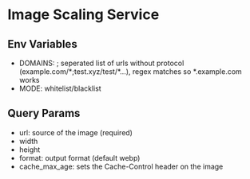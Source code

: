 # Image Scaling Service

## Env Variables
- DOMAINS: ; seperated list of urls without protocol (example.com/\*;test.xyz/test/\*...), regex matches so \*.example.com works
- MODE: whitelist/blacklist

## Query Params
- url: source of the image (required)
- width
- height
- format: output format (default webp)
- cache_max_age: sets the Cache-Control header on the image
